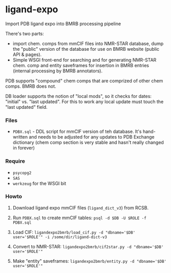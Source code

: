 # ligand-expo
Import PDB ligand expo into BMRB processing pipeline

There's two parts:
  * import chem. comps from mmCIF files into NMR-STAR database, dump the "public" version of the database for use on BMRB 
    website (public API & pages).
  * Simple WSGI front-end for searching and for generating NMR-STAR chem. comp and entity saveframes for insertion in BMRB 
    entries (internal processing by BMRB annotators).

PDB supports "compound" chem comps that are comprized of other chem comps. BMRB does not.

DB loader supports the notion of "local mods", so it checks for dates: "initial" vs. "last updated". For this to work
any local update must touch the "last updated" field.

### Files

  * `PDBX.sql` - DDL script for mmCIF version of teh database. It's hand-written and needs to be adjusted for
    any updates to PDB Exchange dictionary (chem comp section is very stable and hasn't really changed in forever)

### Require

  * `psycopg2`
  * `SAS`
  * `werkzeug` for the WSGI bit

### Howto

1. Download ligand expo mmCIF files (`ligand_dict_v3`) from RCSB.

2. Run `PDBX.sql` to create mmCIF tables: `psql -d $DB -U $ROLE -f PDBX.sql`

3. Load CIF: `ligandexpo2bmrb/load_cif.py -d "dbname='$DB' user='$ROLE'" -i /some/dir/ligand-dict-v3`

4. Convert to NMR-STAR: `ligandexpo2bmrb/cif2star.py -d "dbname='$DB' user='$ROLE'"`

5. Make "entity" saveframes: `ligandexpo2bmrb/entity.py -d "dbname='$DB' user='$ROLE'"`
